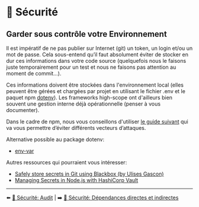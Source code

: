 # 🔐 Sécurité

## Garder sous contrôle votre Environnement

Il est impératif de ne pas publier sur Internet (git) un token, un login et/ou un mot de passe. Cela sous-entend qu’il faut absolument éviter de stocker en dur ces informations dans votre code source (quelquefois nous le faisons juste temporairement pour un test et nous ne faisons pas attention au moment de commit…).

Ces informations doivent être stockées dans l'environnement local (elles peuvent être gérées et chargées par projet en utilisant le fichier .env et le paquet npm [dotenv](https://www.npmjs.com/package/dotenv)). Les frameworks high-scope ont d'ailleurs bien souvent une gestion interne déjà opérationnelle (penser à vous documenter).

Dans le cadre de npm, nous vous conseillons d'utiliser [le guide suivant](https://snyk.io/blog/ten-npm-security-best-practices/) qui va vous permettre d’éviter différents vecteurs d’attaques.

Alternative possible au package dotenv:

- [env-var](https://github.com/evanshortiss/env-var)

Autres ressources qui pourraient vous intéresser:

- [Safely store secrets in Git using Blackbox (by Ulises Gascon)](https://www.youtube.com/watch?v=beJT7wMvJo4)
- [Managing Secrets in Node.js with HashiCorp Vault](https://codersociety.com/blog/articles/hashicorp-vault-node)

---

⬅️ [🔐 Sécurité: Audit](./2-audit.md) |
➡️ [🔐 Sécurité: Dépendances directes et indirectes](./4-dependances-directes-indirectes.md)
